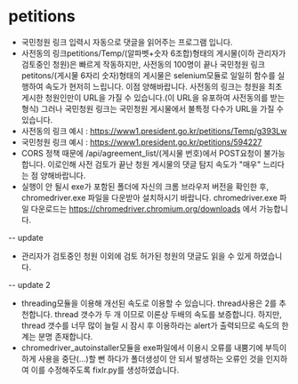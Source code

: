 # petitions
* 국민청원 링크 입력시 자동으로 댓글을 읽어주는 프로그램 입니다.
* 사전동의 링크petitions/Temp/(알파벳+숫자 6조합)형태의 게시물(이하 관리자가 검토중인 청원)은 빠르게 작동하지만, 사전동의 100명이 끝나 국민청원 링크petitons/(게시물 6자리 숫자)형태의 게시물은 selenium모듈로 일일히 함수를 실행하여 속도가 현저히 느립니다. 이점 양해바랍니다. 사전동의 링크는 청원을 최초 게시한 청원인만이 URL을 가질 수 있습니다.(이 URL을 유포하여 사전동의를 받는 형식) 그러나 국민청원 링크는 국민청원 게시물에서 불특정 다수가 URL을 가질 수 있습니다.
* 사전동의 링크 예시 : https://www1.president.go.kr/petitions/Temp/g393Lw
* 국민청원 링크 예시 : https://www1.president.go.kr/petitions/594227
* CORS 정책 때문에 /api/agreement_list/(게시물 번호)에서 POST요청이 불가능합니다. 이로인해 사전 검토가 끝난 청원 게시물의 댓글 탐지 속도가 "매우" 느리다는 점 양해바랍니다.
* 실행이 안 될시 exe가 포함된 폴더에 자신의 크롬 브라우저 버전을 확인한 후, chromedriver.exe 파일을 다운받아 설치하시기 바랍니다. chromedriver.exe 파일 다운로드는 https://chromedriver.chromium.org/downloads 에서 가능합니다.


-- update
* 관리자가 검토중인 청원 이외에 검토 허가된 청원의 댓글도 읽을 수 있게 하였습니다.

-- update 2
* threading모듈을 이용해 개선된 속도로 이용할 수 있습니다. thread사용은 2를 추천합니다. thread 갯수가 두 개 이므로 이론상 두배의 속도를 보증합니다. 하지만, thread 갯수를 너무 많이 늘릴 시 잠시 후 이용하라는 alert가 출력되므로 속도의 한계는 분명 존재합니다.
* chromedriver_autoinstaller모듈을 exe파일에서 이용시 오류를 내뿜기에 부득이하게 사용을 중단(...)할 뻔 하다가 폴더생성이 안 되서 발생하는 오류인 것을 인지하여 이를 수정해주도록 fixlr.py를 생성하였습니다.
